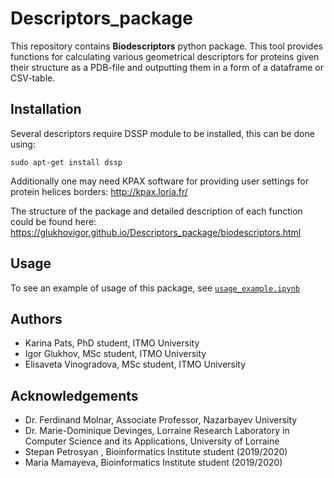 # Descriptors_package
This repository contains **Biodescriptors** python package. This tool provides functions for calculating various geometrical descriptors for proteins given their structure as a PDB-file and outputting them in a form of a dataframe or CSV-table.


## Installation

Several descriptors require DSSP module to be installed, this can be done using:

`sudo apt-get install dssp`

Additionally one may need KPAX software for providing user settings for protein helices borders: http://kpax.loria.fr/ 

The structure of the package and detailed description of each function could be found here: https://glukhovigor.github.io/Descriptors_package/biodescriptors.html


## Usage

To see an example of usage of this package, see [`usage_example.ipynb`](usage_example.ipynb)


## Authors
- Karina Pats, PhD student, ITMO University
- Igor Glukhov, MSc student, ITMO University
- Elisaveta Vinogradova, MSc student, ITMO University


## Acknowledgements
- Dr. Ferdinand Molnar, Associate Professor, Nazarbayev University
- Dr. Marie-Dominique Devinges, Lorraine Research Laboratory in Computer Science and its Applications, University of Lorraine
- Stepan Petrosyan , Bioinformatics Institute student (2019/2020)
- Maria Mamayeva, Bioinformatics Institute student (2019/2020)
